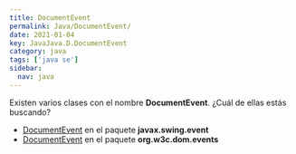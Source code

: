 ```yaml
---
title: DocumentEvent
permalink: Java/DocumentEvent/
date: 2021-01-04
key: JavaJava.D.DocumentEvent
category: java
tags: ['java se']
sidebar: 
  nav: java
---
```


Existen varios clases con el nombre **DocumentEvent**. ¿Cuál de ellas estás buscando?
<ul>
<li><a href="/Java/DocumentEvent-javax-swing-event/">DocumentEvent</a> en el paquete <strong>javax.swing.event</strong></li>
<li><a href="/Java/DocumentEvent-org-w3c-dom-events/">DocumentEvent</a> en el paquete <strong>org.w3c.dom.events</strong></li>
<ul>
